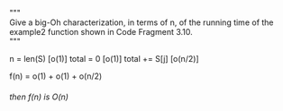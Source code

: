 """    
Give a big-Oh characterization, in terms of n, of the running time of the
example2 function shown in Code Fragment 3.10.  
"""

n = len(S) [o(1)]
total = 0  [o(1)]
total += S[j] [o(n/2)]

f(n) = o(1) + o(1) + o(n/2)
###### then f(n) is O(n)
